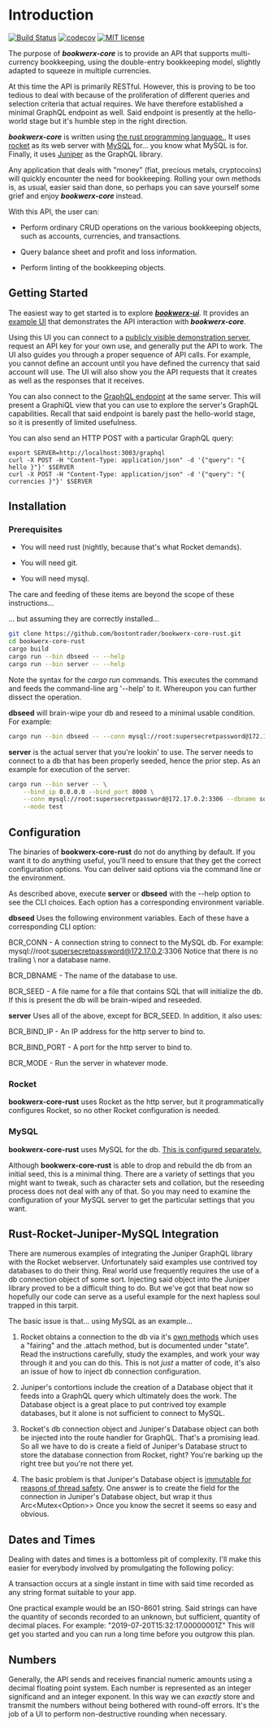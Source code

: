 # Introduction

[![Build Status](https://travis-ci.org/bostontrader/bookwerx-core-rust.png?branch=master)](https://travis-ci.org/bostontrader/bookwerx-core-rust)
[![codecov](https://codecov.io/gh/bostontrader/bookwerx-core-rust/branch/master/graph/badge.svg)](https://codecov.io/gh/bostontrader/bookwerx-core-rust)
[![MIT license](http://img.shields.io/badge/license-MIT-brightgreen.svg)](http://opensource.org/licenses/MIT)

The purpose of ***bookwerx-core*** is to provide an API that supports multi-currency
 bookkeeping, using the double-entry bookkeeping model, slightly adapted to squeeze 
 in multiple currencies.  
 
At this time the API is primarily RESTful.  However, this is proving to be too tedious to deal with because of the proliferation of different queries and selection criteria that actual requires.  We have therefore established a minimal GraphQL endpoint as well.  Said endpoint is presently at the hello-world stage but it's humble step in the right direction.
 
 ***bookwerx-core*** is written using [the rust programming language.](https://www.rust-lang.org), It uses [rocket](https://rocket.rs) as its web server with [MySQL](https://www.mysql.com) for... you know what MySQL is for.  Finally, it uses [Juniper](https://github.com/graphql-rust/juniper) as the GraphQL library.

Any application that deals with "money" (fiat, precious metals, cryptocoins) will
quickly encounter the need for bookkeeping.  Rolling your own methods is, as usual,
 easier said than done, so perhaps you can save yourself some grief and enjoy ***bookwerx-core*** instead.

With this API, the user can:

* Perform ordinary CRUD operations on the various bookkeeping objects,
such as accounts, currencies, and transactions.

* Query balance sheet and profit and loss information.

* Perform linting of the bookkeeping objects.


## Getting Started

The easiest way to get started is to explore [***bookwerx-ui***](https://github.com/bostontrader/bookwerx-ui-elm).  It provides an [example UI](http://185.183.96.73:3005/) that demonstrates the API interaction with ***bookwerx-core***.

Using this UI you can connect to a [publicly visible demonstration server](http://185.183.96.73:3003), request an API key for your own use, and generally put the API to work.  The UI also guides you through a proper sequence of API calls.  For example, you cannot define an account until you have defined the currency that said account will use.  The UI will also show you the API requests that it creates as well as the responses that it receives.

You can also connect to the [GraphQL endpoint](http://185.183.96.73:3003/graphql) at the same server.  This will present a GraphiQL view that you can use to explore the server's GraphQL capabilities.  Recall that said endpoint is barely past the hello-world stage, so it is presently of limited usefulness.

You can also send an HTTP POST with a particular GraphQL query:
```
export SERVER=http://localhost:3003/graphql
curl -X POST -H "Content-Type: application/json" -d '{"query": "{ hello }"}' $SERVER
curl -X POST -H "Content-Type: application/json" -d '{"query": "{ currencies }"}' $SERVER
```

## Installation

### Prerequisites

* You will need rust (nightly, because that's what Rocket demands).

* You will need git.

* You will need mysql.

The care and feeding of these items are beyond the scope of these instructions...

... but assuming they are correctly installed...

```bash
git clone https://github.com/bostontrader/bookwerx-core-rust.git
cd bookwerx-core-rust
cargo build
cargo run --bin dbseed -- --help
cargo run --bin server -- --help
```
Note the syntax for the *cargo run* commands.  This executes the command and feeds the command-line arg '--help' to it.  Whereupon you can further dissect the operation.

**dbseed** will brain-wipe your db and reseed to a minimal usable condition.  For example:
```bash
cargo run --bin dbseed -- --conn mysql://root:supersecretpassword@172.17.0.2:3306 --dbname somedbname --seed dbseed.sql
```

**server** is the actual server that you're lookin' to use.  The server needs to connect to a db that has been properly seeded, hence the prior step.  As an example for execution of the server:
```bash
cargo run --bin server -- \
    --bind_ip 0.0.0.0 --bind_port 8000 \
    --conn mysql://root:supersecretpassword@172.17.0.2:3306 --dbname somedbname \
    --mode test
```


## Configuration

The binaries of **bookwerx-core-rust** do not do anything by default.  If you want it to do anything useful, you'll need to ensure that they get the correct configuration options.  You can deliver said options via the command line or the environment.

As described above, execute **server** or **dbseed** with the --help option to see the CLI choices.  Each option has a corresponding environment variable.

**dbseed** Uses the following environment variables.  Each of these have a corresponding CLI option:

BCR_CONN - A connection string to connect to the MySQL db.  For example: mysql://root:supersecretpassword@172.17.0.2:3306
Notice that there is no trailing \ nor a database name.

BCR_DBNAME - The name of the database to use.

BCR_SEED - A file name for a file that contains SQL that will initialize the db.  If this is present the db will be brain-wiped and reseeded.

**server** Uses all of the above, except for BCR_SEED.  In addition, it also uses:

BCR_BIND_IP - An IP address for the http server to bind to.

BCR_BIND_PORT - A port for the http server to bind to.

BCR_MODE - Run the server in whatever mode.


### Rocket

**bookwerx-core-rust** uses Rocket as the http server, but it programmatically configures Rocket, so no other Rocket configuration is needed.

### MySQL

**bookwerx-core-rust** uses MySQL for the db.  [This is configured separately.](https://dev.mysql.com)

Although **bookwerx-core-rust** is able to drop and rebuild the db from an initial seed, this is a minimal thing.  There are a variety of  settings that you might want to tweak, such as character sets and collation, but the reseeding process does not deal with any of that.  So you may need to examine the configuration of your MySQL server to get the particular settings that you want.

## Rust-Rocket-Juniper-MySQL Integration

There are numerous examples of integrating the Juniper GraphQL library with the Rocket webserver.  Unfortunately said examples use contrived toy databases to do their thing.  Real world use frequently requires the use of a db connection object of some sort.  Injecting said object into the Juniper library proved to be a difficult thing to do.  But we've got that beat now so hopefully our code can serve as a useful example for the next hapless soul trapped in this tarpit.

The basic issue is that... using MySQL as an example...

1. Rocket obtains a connection to the db via it's [own methods](https://rocket.rs/v0.4/guide/state/#databases) which uses a "fairing" and the .attach method, but is documented under "state".  Read the instructions carefully, study the examples, and work your way through it and you can do this.  This is not _just_ a matter of code, it's also an issue of how to inject db connection configuration.

2. Juniper's contortions include the creation of a Database object that it feeds into a GraphQL query which ultimately does the work.  The Database object is a great place to put contrived toy example databases, but it alone is not sufficient to connect to MySQL.

3. Rocket's db connection object and Juniper's Database object can both be injected into the route handler for GraphQL.  That's a promising lead.  So all we have to do is create a field of Juniper's Database struct to store the database connection from Rocket, right?  You're barking up the right tree but you're not there yet.

4. The basic problem is that Juniper's Database object is [immutable for reasons of thread safety](https://github.com/graphql-rust/juniper/issues/5).  One answer is to create the field for the connection in Juniper's Database object, but wrap it thus Arc<Mutex<Option<MyRocketSQLConn>>>  Once you know the secret it seems so easy and obvious.


## Dates and Times

Dealing with dates and times is a bottomless pit of complexity.  I'll make this easier for everybody involved by promulgating the following policy:

A transaction occurs at a single instant in time with said time recorded as any string format suitable to your app.

One practical example would be an ISO-8601 string.  Said strings can have the quantity of seconds recorded to an unknown, but sufficient, quantity of decimal places.  For example: "2019-07-20T15:32:17.00000001Z"  This will get you started and you can run a long time before you outgrow this plan.

## Numbers

Generally, the API sends and receives financial numeric amounts using a decimal floating point system.  Each number is represented as an integer significand and an integer exponent.  In this way we can _exactly_ store and transmit the numbers without being bothered with round-off errors.  It's the job of a UI to perform non-destructive rounding when necessary.